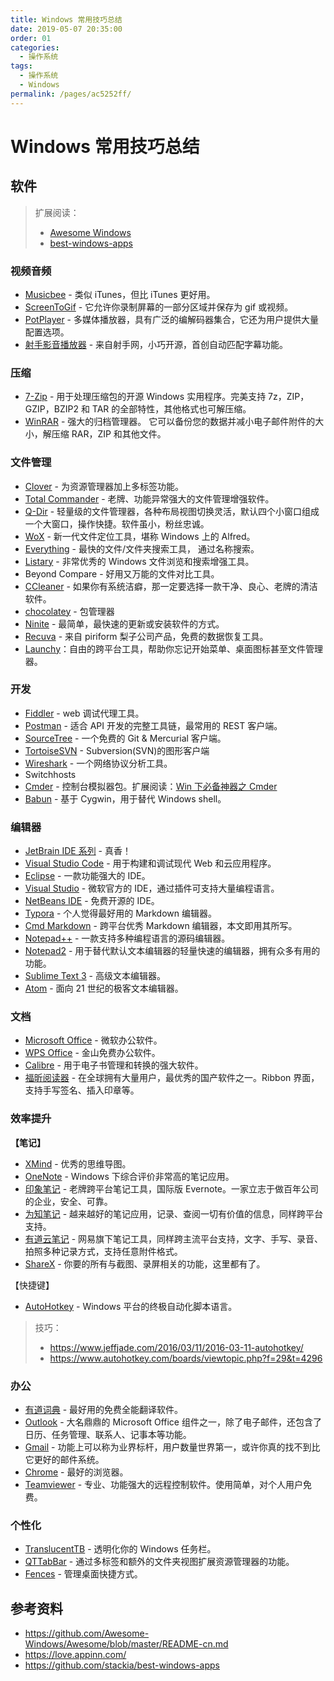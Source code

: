 ```yaml
---
title: Windows 常用技巧总结
date: 2019-05-07 20:35:00
order: 01
categories:
  - 操作系统
tags:
  - 操作系统
  - Windows
permalink: /pages/ac5252ff/
---
```


# Windows 常用技巧总结

## 软件

> 扩展阅读：
>
> - [Awesome Windows](https://github.com/Awesome-Windows/Awesome/blob/master/README-cn.md)
> - [best-windows-apps](https://github.com/stackia/best-windows-apps)

### 视频音频

- [Musicbee](http://getmusicbee.com/) - 类似 iTunes，但比 iTunes 更好用。
- [ScreenToGif](http://www.screentogif.com/) - 它允许你录制屏幕的一部分区域并保存为 gif 或视频。
- [PotPlayer](http://potplayer.daum.net/) - 多媒体播放器，具有广泛的编解码器集合，它还为用户提供大量配置选项。
- [射手影音播放器](http://www.splayer.org/) - 来自射手网，小巧开源，首创自动匹配字幕功能。

### 压缩

- [7-Zip](http://www.7-zip.org/) - 用于处理压缩包的开源 Windows 实用程序。完美支持 7z，ZIP，GZIP，BZIP2 和 TAR 的全部特性，其他格式也可解压缩。
- [WinRAR](http://www.rarlab.com/) - 强大的归档管理器。 它可以备份您的数据并减小电子邮件附件的大小，解压缩 RAR，ZIP 和其他文件。

### 文件管理

- [Clover](http://en.ejie.me/) - 为资源管理器加上多标签功能。
- [Total Commander](http://www.ghisler.com/) - 老牌、功能异常强大的文件管理增强软件。
- [Q-Dir](http://www.softwareok.com/?seite=Freeware/Q-Dir) - 轻量级的文件管理器，各种布局视图切换灵活，默认四个小窗口组成一个大窗口，操作快捷。软件虽小，粉丝忠诚。
- [WoX](https://github.com/Wox-launcher/Wox) - 新一代文件定位工具，堪称 Windows 上的 Alfred。
- [Everything](http://www.voidtools.com/) - 最快的文件/文件夹搜索工具， 通过名称搜索。
- [Listary](http://www.listary.com/) - 非常优秀的 Windows 文件浏览和搜索增强工具。
- Beyond Compare - 好用又万能的文件对比工具。
- [CCleaner](https://www.piriform.com/ccleaner/download) - 如果你有系统洁癖，那一定要选择一款干净、良心、老牌的清洁软件。
- [chocolatey](https://chocolatey.org/) - 包管理器
- [Ninite](https://ninite.com/) - 最简单，最快速的更新或安装软件的方式。
- [Recuva](http://www.piriform.com/RECUVA) - 来自 piriform 梨子公司产品，免费的数据恢复工具。
- [Launchy](http://www.launchy.net/)：自由的跨平台工具，帮助你忘记开始菜单、桌面图标甚至文件管理器。

### 开发

- [Fiddler](http://www.telerik.com/fiddler) - web 调试代理工具。
- [Postman](https://www.getpostman.com/postman) - 适合 API 开发的完整工具链，最常用的 REST 客户端。
- [SourceTree](https://www.sourcetreeapp.com/) - 一个免费的 Git & Mercurial 客户端。
- [TortoiseSVN](https://tortoisesvn.net/) - Subversion(SVN)的图形客户端
- [Wireshark](https://www.wireshark.org/) - 一个网络协议分析工具。
- Switchhosts
- [Cmder](https://github.com/cmderdev/cmder) - 控制台模拟器包。扩展阅读：[Win 下必备神器之 Cmder](https://www.jeffjade.com/2016/01/13/2016-01-13-windows-software-cmder/)
- [Babun](http://babun.github.io/) - 基于 Cygwin，用于替代 Windows shell。

### 编辑器

- [JetBrain IDE 系列](http://www.jetbrains.com/) - 真香！
- [Visual Studio Code](https://code.visualstudio.com/) - 用于构建和调试现代 Web 和云应用程序。
- [Eclipse](https://eclipse.org/downloads/) - 一款功能强大的 IDE。
- [Visual Studio](https://www.visualstudio.com/vs/) - 微软官方的 IDE，通过插件可支持大量编程语言。
- [NetBeans IDE](https://netbeans.org/) - 免费开源的 IDE。
- [Typora](https://www.typora.io/) - 个人觉得最好用的 Markdown 编辑器。
- [Cmd Markdown](https://www.zybuluo.com/cmd/) - 跨平台优秀 Markdown 编辑器，本文即用其所写。
- [Notepad++](https://notepad-plus-plus.org/) - 一款支持多种编程语言的源码编辑器。
- [Notepad2](http://www.flos-freeware.ch/notepad2.html) - 用于替代默认文本编辑器的轻量快速的编辑器，拥有众多有用的功能。
- [Sublime Text 3](http://www.sublimetext.com/3) - 高级文本编辑器。
- [Atom](https://atom.io/) - 面向 21 世纪的极客文本编辑器。

### 文档

- [Microsoft Office](http://www.office.com/) - 微软办公软件。
- [WPS Office](https://www.wps.com/office-free) - 金山免费办公软件。
- [Calibre](http://calibre-ebook.com/) - 用于电子书管理和转换的强大软件。
- [福昕阅读器](http://www.foxitsoftware.cn/products/reader/) - 在全球拥有大量用户，最优秀的国产软件之一。Ribbon 界面，支持手写签名、插入印章等。

### 效率提升

**【笔记】**

- [XMind](http://www.xmind.net/) - 优秀的思维导图。
- [OneNote](https://www.onenote.com/) - Windows 下综合评价非常高的笔记应用。
- [印象笔记](http://www.yinxiang.com/) - 老牌跨平台笔记工具，国际版 Evernote。一家立志于做百年公司的企业，安全、可靠。
- [为知笔记](http://www.wiz.cn/index.html) - 越来越好的笔记应用，记录、查阅一切有价值的信息，同样跨平台支持。
- [有道云笔记](http://note.youdao.com/) - 网易旗下笔记工具，同样跨主流平台支持，文字、手写、录音、拍照多种记录方式，支持任意附件格式。
- [ShareX](https://getsharex.com/) - 你要的所有与截图、录屏相关的功能，这里都有了。

【快捷键】

- [AutoHotkey](https://autohotkey.com/) - Windows 平台的终极自动化脚本语言。

> 技巧：
>
> - https://www.jeffjade.com/2016/03/11/2016-03-11-autohotkey/
> - https://www.autohotkey.com/boards/viewtopic.php?f=29&t=4296

### 办公

- [有道词典](http://cidian.youdao.com/index.html) - 最好用的免费全能翻译软件。
- [Outlook](http://office.microsoft.com/zh-cn/outlook/) - 大名鼎鼎的 Microsoft Office 组件之一，除了电子邮件，还包含了日历、任务管理、联系人、记事本等功能。
- [Gmail](http://www.gmail.com/) - 功能上可以称为业界标杆，用户数量世界第一，或许你真的找不到比它更好的邮件系统。
- [Chrome](https://www.google.com/intl/zh-CN/chrome/browser/) - 最好的浏览器。
- [Teamviewer](http://www.teamviewer.com/Zhcn/index.aspx) - 专业、功能强大的远程控制软件。使用简单，对个人用户免费。

### 个性化

- [TranslucentTB](https://github.com/TranslucentTB/TranslucentTB) - 透明化你的 Windows 任务栏。
- [QTTabBar](http://qttabbar.wikidot.com/) - 通过多标签和额外的文件夹视图扩展资源管理器的功能。
- [Fences](https://www.stardock.com/products/fences/) - 管理桌面快捷方式。

## 参考资料

- https://github.com/Awesome-Windows/Awesome/blob/master/README-cn.md
- https://love.appinn.com/
- https://github.com/stackia/best-windows-apps